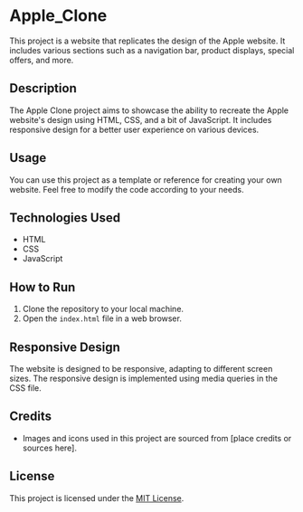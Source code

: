 # Apple_Clone

This project is a website that replicates the design of the Apple website. It includes various sections such as a navigation bar, product displays, special offers, and more.

## Description

The Apple Clone project aims to showcase the ability to recreate the Apple website's design using HTML, CSS, and a bit of JavaScript. It includes responsive design for a better user experience on various devices.

## Usage

You can use this project as a template or reference for creating your own website. Feel free to modify the code according to your needs.

## Technologies Used

- HTML
- CSS
- JavaScript

## How to Run

1. Clone the repository to your local machine.
2. Open the `index.html` file in a web browser.

## Responsive Design

The website is designed to be responsive, adapting to different screen sizes. The responsive design is implemented using media queries in the CSS file.

## Credits

- Images and icons used in this project are sourced from [place credits or sources here].

## License

This project is licensed under the [MIT License](LICENSE).

